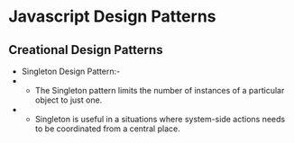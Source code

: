 # Javascript Design Patterns

## Creational Design Patterns

- Singleton Design Pattern:-
- - The Singleton pattern limits the number of instances of a particular object to just one.
- - Singleton is useful in a situations where system-side actions needs to be coordinated from a central place.